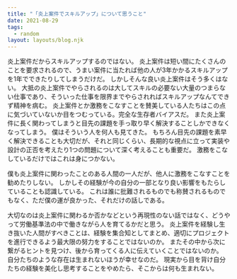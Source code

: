 ```yaml
---
title: "「炎上案件でスキルアップ」について思うこと"
date: 2021-08-29
tags:
  - random
layout: layouts/blog.njk
---
```


炎上案件だからスキルアップするのではない。
炎上案件は短い間にたくさんのことを要求されるので、うまい案件に当たれば他の人が3年かかるスキルアップを1年でできたりしてしまうだけだ。
しかしそんな良い炎上案件はそう多くはない。
大抵の炎上案件でやらされるのは大してスキルの必要ない大量のつまらない仕事であり、そういった仕事を限界までやらされればスキルアップなんてできず精神を病む。
炎上案件とか激務をこなすことを賛美している人たちはこの点に気づいていないか目をつむっている。完全な生存者バイアスだ。
また炎上案件に長く関わってしまうと目先の課題を手っ取り早く解決することしかできなくなってしまう。
僕はそういう人を何人も見てきた。
もちろん目先の課題を素早く解決できることも大切だが、それと同じくらい、長期的な視点に立って実装や設計の正否を考えたり1つの問題について深く考えることも重要だ。
激務をこなしているだけではこれは身につかない。

僕も炎上案件に関わったことのある人間の一人だが、他人に激務をこなすことを勧めたりしない。
しかしその経験が今の自分の一部となり良い影響をもたらしていることも認識している。
これは誰に批難されるものでも称賛されるものでもなく、ただ僕の運が良かった、それだけの話しである。

大切なのは炎上案件に関わるか否かなどという再現性のない話ではなく、どうやって労働基準法の中で働きながら人を育てるかだと思う。
炎上案件を経験し生き抜いた人間がすべきことは、経験を集合知としてまとめ、適切にプロジェクトを進行できるよう最大限の努力をすることではないのか。
またその中から次に繋がるヒントを見つけ、後から育ってくる人に伝えていくことではないのか。
自分たちのような存在は生まれないほうが幸せなのだ。
現実から目を背け自分たちの経験を美化し思考することをやめたら、そこからは何も生まれない。

